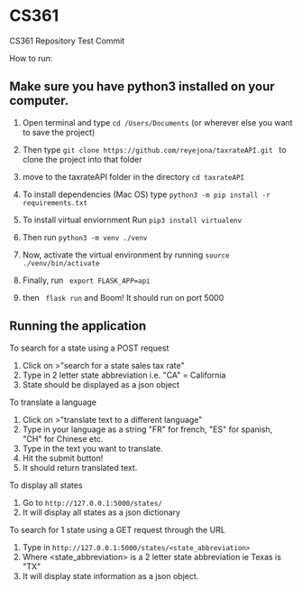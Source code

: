 # CS361
CS361 Repository
Test Commit


How to run:
## Make sure you have python3 installed on your computer.


1. Open terminal and type 
```cd /Users/Documents``` (or wherever else you want to save the project)
2. Then type 
```git clone https://github.com/reyejona/taxrateAPI.git ```
to clone the project into that folder

3. move to the taxrateAPI folder in the directory
 ```cd taxrateAPI```

5. To install dependencies (Mac OS) type 
```python3 -m pip install -r requirements.txt```

4. To install virtual enviornment Run 
```pip3 install virtualenv``` 

5. Then run 
```python3 -m venv ./venv```

6. Now, activate the virtual environment by running 
```source ./venv/bin/activate```

7. Finally, run 
``` export FLASK_APP=api```

8. then 
``` flask run``` 
and Boom! It should run on port 5000


## Running the application
To search for a state using a POST request
1. Click on >"search for a state sales tax rate" 
2. Type in 2 letter state abbreviation i.e. "CA" = California
3. State should be displayed as a json object


To translate a language
1. Click on  >"translate text to a different language"
2. Type in your language as a string "FR" for french, "ES" for spanish, "CH" for Chinese etc.
3. Type in the text you want to translate.
4. Hit the submit button!
5. It should return translated text.

To display all states
1. Go to ```http://127.0.0.1:5000/states/```
2. It will display all states as a json dictionary

To search for 1 state using a GET request through the URL
1. Type in ```http://127.0.0.1:5000/states/<state_abbreviation>```
2. Where <state_abbreviation> is a 2 letter state abbreviation ie Texas is "TX"
3. It will display state information as a json object.
